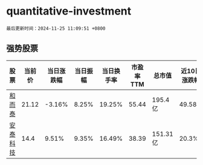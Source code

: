 # quantitative-investment

`最后更新时间：2024-11-25 11:09:51 +0800`

## 强势股票

|股票|当前价|当日涨跌幅|当日振幅|当日换手率|市盈率TTM|总市值|近10日涨跌幅|
|----|----|----|----|----|----|----|----|
|[和而泰](https://xueqiu.com/S/SZ002402)|21.12|-3.16%|8.25%|19.25%|55.44|195.4亿|49.58%|
|[安泰科技](https://xueqiu.com/S/SZ000969)|14.4|9.51%|9.35%|16.49%|38.39|151.31亿|20.3%|
